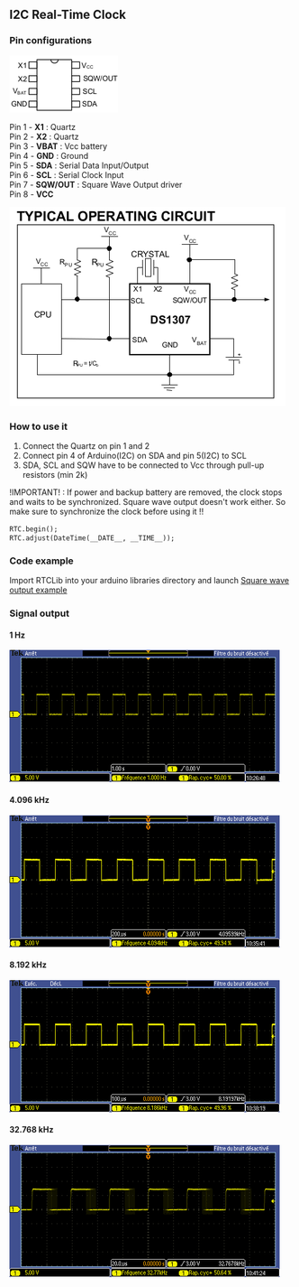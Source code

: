 ## I2C Real-Time Clock

### Pin configurations

![](https://github.com/UMONS-GFA/ardas/blob/master/doc/RTC/DS1307_pin_configurations.png)

Pin 1 - **X1** : Quartz  
Pin 2 - **X2** : Quartz  
Pin 3 - **VBAT** : Vcc battery  
Pin 4 - **GND** : Ground  
Pin 5 - **SDA** : Serial Data Input/Output  
Pin 6 - **SCL** : Serial Clock Input  
Pin 7 - **SQW/OUT** : Square Wave Output driver  
Pin 8 - **VCC**  


![](https://github.com/UMONS-GFA/ardas/blob/master/doc/RTC/ds1307_typical_operating_circuit.png)

### How to use it

1. Connect the Quartz on pin 1 and 2
2. Connect pin 4 of Arduino(I2C) on SDA and pin 5(I2C) to SCL
3. SDA, SCL and SQW have to be connected to Vcc through pull-up resistors (min 2k)


!IMPORTANT! : If power and backup battery are removed, the clock stops and waits to be synchronized. Square wave output doesn't work either. 
So make sure to synchronize the clock before using it !!

```
RTC.begin();
RTC.adjust(DateTime(__DATE__, __TIME__));
```



### Code example

Import RTCLib into your arduino libraries directory and launch [Square wave output example](../../examples/DS1307_sqwout.ino)

### Signal output

#### 1 Hz 
![](sqwout-1Hz.png)

#### 4.096 kHz
![](sqwout-4096Hz.png)

#### 8.192 kHz
![](sqwout-8192Hz.png)

#### 32.768 kHz
![](sqwout-32768Hz.png)






